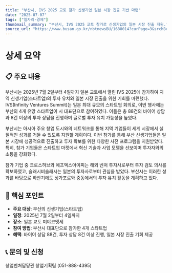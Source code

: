 ```yaml
---
title: "부산시, IVS 2025 교토 참가 신생기업 일본 시장 진출 기반 마련"
date: "2025-07-07"
tags: ["일자리·경제"]
thumbnail_summary: "부산시, IVS 2025 교토 참가로 신생기업의 일본 시장 진출 지원."
source_url: "https://www.busan.go.kr/nbtnewsBU/1688014?curPage=3&srchBeginDt=&srchEndDt=&srchKey=&srchText="
---
```


# 상세 요약

## 📋 주요 내용
부산시는 2025년 7월 2일부터 4일까지 일본 교토에서 열린 IVS 2025에 참가하여 지역 신생기업(스타트업)의 투자 유치와 일본 시장 진출을 위한 기회를 마련했다. IVS(Infinity Ventures Summit)는 일본 최대 규모의 스타트업 회의로, 이번 행사에는 부산의 4개 유망 스타트업이 시 대표단으로 참여하였다. 이들은 총 88건의 바이어 상담과 8건 이상의 투자 상담을 진행하며 글로벌 투자 유치 가능성을 높였다.

부산시는 아시아 주요 창업 도시와의 네트워크를 통해 지역 기업들이 세계 시장에서 실질적인 성과를 거둘 수 있도록 지원할 계획이다. 이번 참가를 통해 부산 신생기업들은 일본 시장에 성공적으로 진출하고 투자 확보를 위한 다양한 사전 프로그램을 지원받았다. 특히, 참가 기업들은 스타트업 마켓에서 혁신 기술과 사업 모델을 선보이며 투자자와의 소통을 강화했다.

참가 기업 중 크로스허브와 에프엑스아이피는 해외 벤처 투자사로부터 투자 검토 의사를 확보하였고, 슬래시비슬래시는 일본의 투자사로부터 관심을 받았다. 부산시는 이러한 성과를 바탕으로 하반기에도 싱가포르와 중동에서의 투자 유치 활동을 계획하고 있다.

## 🎯 핵심 포인트
- **주요 대상**: 부산의 신생기업(스타트업)
- **일정**: 2025년 7월 2일부터 4일까지
- **장소**: 일본 교토 미야코멧세
- **참여 방법**: 부산시 대표단으로 참가한 4개 스타트업
- **혜택**: 바이어 상담 88건, 투자 상담 8건 이상 진행, 일본 시장 진출 기회 제공

## 📞 문의 및 신청
창업벤처담당관 창업기획팀 (051-888-4395)